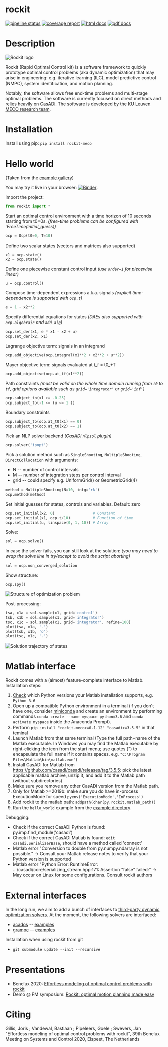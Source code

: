 # rockit
[![pipeline status](https://gitlab.kuleuven.be/meco-software/rockit/badges/master/pipeline.svg)](https://gitlab.kuleuven.be/meco-software/rockit/commits/master)
[![coverage report](https://gitlab.kuleuven.be/meco-software/rockit/badges/master/coverage.svg)](https://meco-software.pages.gitlab.kuleuven.be/rockit/coverage/index.html)
[![html docs](https://img.shields.io/static/v1.svg?label=docs&message=online&color=informational)](http://meco-software.pages.gitlab.kuleuven.be/rockit)
[![pdf docs](https://img.shields.io/static/v1.svg?label=docs&message=pdf&color=red)](http://meco-software.pages.gitlab.kuleuven.be/rockit/documentation-rockit.pdf)

# Description

![Rockit logo](docs/logo.png)

Rockit (Rapid Optimal Control kit) is a software framework to quickly prototype optimal control problems (aka dynamic optimization) that may arise in engineering: e.g.
iterative learning (ILC), model predictive control (NMPC), system identification, and motion planning.

Notably, the software allows free end-time problems and multi-stage optimal problems.
The software is currently focused on direct methods and relies heavily on [CasADi](http://casadi.org).
The software is developed by the [KU Leuven MECO research team](https://www.mech.kuleuven.be/en/pma/research/meco).

# Installation
Install using pip: `pip install rockit-meco`

# Hello world
(Taken from the [example gallery](https://meco-software.pages.gitlab.kuleuven.be/rockit/examples/))

You may try it live in your browser: [![Binder](https://mybinder.org/badge_logo.svg)](https://mybinder.org/v2/git/https%3A%2F%2Fgitlab.kuleuven.be%2Fmeco-software%2Frockit.git/v0.1.9?filepath=examples%2Fhello_world.ipynb).

Import the project:
```python
from rockit import *
```

Start an optimal control environment with a time horizon of 10 seconds
starting from t0=0s.
_(free-time problems can be configured with `FreeTime(initial_guess))_
```python
ocp = Ocp(t0=0, T=10)
```

Define two scalar states (vectors and matrices also supported)
```python
x1 = ocp.state()
x2 = ocp.state()
```

Define one piecewise constant control input
_(use `order=1` for piecewise linear)_
```
u = ocp.control()
```

Compose time-dependent expressions a.k.a. signals
_(explicit time-dependence is supported with `ocp.t`)_
```python
e = 1 - x2**2
```
Specify differential equations for states
_(DAEs also supported with `ocp.algebraic` and `add_alg`)_
```python
ocp.set_der(x1, e * x1 - x2 + u)
ocp.set_der(x2, x1)
```

Lagrange objective term: signals in an integrand
```python
ocp.add_objective(ocp.integral(x1**2 + x2**2 + u**2))
```
Mayer objective term: signals evaluated at t_f = t0_+T
```python
ocp.add_objective(ocp.at_tf(x1**2))
```

Path constraints
_(must be valid on the whole time domain running from `t0` to `tf`,
   grid options available such as `grid='integrator'` or `grid='inf'`)_
```python
ocp.subject_to(x1 >= -0.25)
ocp.subject_to(-1 <= (u <= 1 ))
```

Boundary constraints
```python
ocp.subject_to(ocp.at_t0(x1) == 0)
ocp.subject_to(ocp.at_t0(x2) == 1)
```

Pick an NLP solver backend
_(CasADi `nlpsol` plugin)_
```python
ocp.solver('ipopt')
```

Pick a solution method
such as `SingleShooting`, `MultipleShooting`, `DirectCollocation`
with arguments:
 * N -- number of control intervals
 * M -- number of integration steps per control interval
 * grid -- could specify e.g. UniformGrid() or GeometricGrid(4)
```python
method = MultipleShooting(N=10, intg='rk')
ocp.method(method)
```

Set initial guesses for states, controls and variables.
Default: zero
```python
ocp.set_initial(x2, 0)                 # Constant
ocp.set_initial(x1, ocp.t/10)          # Function of time
ocp.set_initial(u, linspace(0, 1, 10)) # Array
```

Solve:
```python
sol = ocp.solve()
```

In case the solver fails, you can still look at the solution:
_(you may need to wrap the solve line in try/except to avoid the script aborting)_
```python
sol = ocp.non_converged_solution
```

Show structure:
```python
ocp.spy()
```

![Structure of optimization problem](docs/hello_world_structure.png)

Post-processing:
```python
tsa, x1a = sol.sample(x1, grid='control')
tsb, x1b = sol.sample(x1, grid='integrator')
tsc, x1c = sol.sample(x1, grid='integrator', refine=100)
plot(tsa, x1a, '-')
plot(tsb, x1b, 'o')
plot(tsc, x1c, '.')
```

![Solution trajectory of states](docs/hello_world_states.png)

# Matlab interface

Rockit comes with a (almost) feature-complete interface to Matlab.
Installation steps:
 1. [Check](https://www.mathworks.com/content/dam/mathworks/mathworks-dot-com/support/sysreq/files/python-support.pdf) which Python versions your Matlab installation supports, e.g. `Python 3.6`
 2. Open up a compatible Python environment in a terminal (if you don't have one, consider [miniconda](https://docs.conda.io/en/latest/miniconda.html) and create an environment by performing commands `conda create --name myspace python=3.6` and `conda activate myspace` inside the Anaconda Prompt).
 3. Perform `pip install "rockit-meco>=0.1.12" "casadi>=3.5.5"` in that teminal
 4. Launch Matlab from that same terminal (Type the full path+name of the Matlab executable. In Windows you may find the Matlab executable by right-clicking the icon from the start menu; use quotes (") to encapsulate the full name if it contains spaces. e.g. `"C:\Program Files\Matlab\bin\matlab.exe"`)
 5. Install CasADi for Matlab from https://github.com/casadi/casadi/releases/tag/3.5.5: pick the latest applicable matlab archive, unzip it, and add it to the Matlab path (without subdirectories)
 6. Make sure you remove any other CasADi version from the Matlab path.
 7. Only for Matlab >=2019b: make sure you do have in-process ExecutionMode for speed `pyenv('ExecutionMode','InProcess')`
 8. Add rockit to the matlab path: `addpath(char(py.rockit.matlab_path))`
 9. Run the `hello_world` example from the [example directory](https://gitlab.kuleuven.be/meco-software/rockit/-/tree/master/examples)

Debugging:
 * Check if the correct CasADi Python is found: py.imp.find_module('casadi')
 * Check if the correct CasADi Matlab is found: `edit casadi.SerializerBase`, should have a method called 'connect'
 * Matlab error "Conversion to double from py.numpy.ndarray is not possible." -> Consult your Matlab release notes to verify that your Python version is supported
 * Matlab error "Python Error: RuntimeError: .../casadi/core/serializing_stream.hpp:171: Assertion "false" failed:" -> May occur on Linux for some configurations. Consult rockit authors

# External interfaces
In the long run, we aim to add a bunch of interfaces to [third-party dynamic optimization solvers](https://github.com/meco-group/dynamic_optimization_inventory/blob/main/list.csv).
At the moment, the following solvers are interfaced:
 * [acados](https://github.com/acados/acados) -- [examples](https://gitlab.kuleuven.be/meco-software/rockit/-/tree/master/rockit/external/acados/examples)
 * [grampc](https://sourceforge.net/projects/grampc/) -- [examples](https://gitlab.kuleuven.be/meco-software/rockit-plugin-grampc/-/tree/main/examples)

Installation when using rockit from git
 * `git submodule update --init --recursive`

 
# Presentations

 * Benelux 2020: [Effortless modeling of optimal control problems with rockit](https://youtu.be/dS4U_k6B904)
 * Demo @ FM symposium: [Rockit: optimal motion planning made easy](https://github.com/meco-group/rockit_demo)

# Citing
Gillis, Joris ; Vandewal, Bastiaan ; Pipeleers, Goele ; Swevers, Jan
"Effortless modeling of optimal control problems with rockit", 39th Benelux Meeting on Systems and Control 2020, Elspeet, The Netherlands
